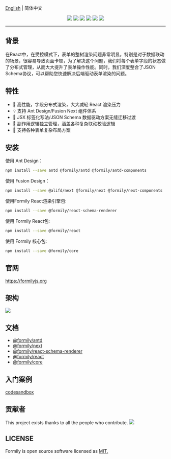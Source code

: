 [English](./README.md) | 简体中文

<p align="center">
<img src="https://img.alicdn.com/tfs/TB1DIpUu7L0gK0jSZFxXXXWHVXa-2500-1200.png">
<a href="https://www.npmjs.com/package/@formily/core"><img src="https://img.shields.io/npm/v/@formily/core.svg"></a>
<a href="https://www.npmjs.com/package/@formily/react"><img src="https://img.shields.io/npm/v/@formily/react.svg"></a>
<a href="https://travis-ci.com/alibaba/formily"><img src="https://travis-ci.com/alibaba/formily.svg?branch=master"></a>
<a href="https://standardjs.com"><img src="https://img.shields.io/badge/code_style-standard-brightgreen.svg"></a>
<a href="https://app.netlify.com/sites/formily/deploys"><img src="https://api.netlify.com/api/v1/badges/7145918b-9cb5-47f8-8a42-111969e232ef/deploy-status"/></a>
</p>

---

## 背景

在React中，在受控模式下，表单的整树渲染问题非常明显。特别是对于数据联动的场景，很容易导致页面卡顿，为了解决这个问题，我们将每个表单字段的状态做了分布式管理，从而大大提升了表单操作性能。同时，我们深度整合了JSON Schema协议，可以帮助您快速解决后端驱动表单渲染的问题。

## 特性

- 🚀 高性能，字段分布式渲染，大大减轻 React 渲染压力
- 💡 支持 Ant Design/Fusion Next 组件体系
- 🎨 JSX 标签化写法/JSON Schema 数据驱动方案无缝迁移过渡
- 🏅 副作用逻辑独立管理，涵盖各种复杂联动校验逻辑
- 🌯 支持各种表单复杂布局方案

## 安装

使用 Ant Design：

```bash
npm install --save antd @formily/antd @formily/antd-components
```

使用 Fusion Design：

```bash
npm install --save @alifd/next @formily/next @formily/next-components
```

使用Formily React渲染引擎包:

```bash
npm install --save @formily/react-schema-renderer
```

使用 Formily React包:

```bash
npm install --save @formily/react
```

使用 Formily 核心包:

```bash
npm install --save @formily/core
```

## 官网

https://formilyjs.org

## 架构

![](https://img.alicdn.com/tfs/TB1BvlRu4D1gK0jSZFsXXbldVXa-1882-1144.png)

## 文档

- [@formily/antd](./packages/antd/README.zh-cn.md)
- [@formily/next](./packages/next/README.zh-cn.md)
- [@formily/react-schema-renderer](./packages/react-schema-renderer/README.zh-cn.md)
- [@formily/react](./packages/react/README.zh-cn.md)
- [@formily/core](./packages/core/README.zh-cn.md)


## 入门案例

[codesandbox](https://codesandbox.io/s/o5up7)


## 贡献者

This project exists thanks to all the people who contribute. 
<a href="https://github.com/alibaba/formily/graphs/contributors"><img src="https://opencollective.com/formily/contributors.svg?width=890" /></a>


## LICENSE

Formily is open source software licensed as
[MIT.](https://github.com/alibaba/formily/blob/master/LICENSE.md)
